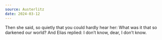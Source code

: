 ```yaml
---
source: Austerlitz
date: 2024-03-12
---
```


Then
she said, so quietly that you could hardly hear her: What was it that so darkened
our world? And Elias replied: I don’t know, dear, I don’t know.
